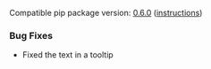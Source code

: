 <!--- https://github.com/mgroth0/deephys/releases -->

[//]: # (VERSION:1.22.1)


Compatible pip package
version: [0.6.0](https://pypi.org/project/deephys/0.6.0/) ([instructions](https://colab.research.google.com/drive/1aR5lnpVMxda7wUj1RZ6YODX5N2FA8YRn))

[//]: # (### PIP Python Package Updated to 0.6.0)

[//]: # (### New Features)

[//]: # (### Performance Improvements)

[//]: # (### Cosmetic Changes)

### Bug Fixes

- Fixed the text in a tooltip 

[//]: # (### Notes)

[//]: # (### Todo)


